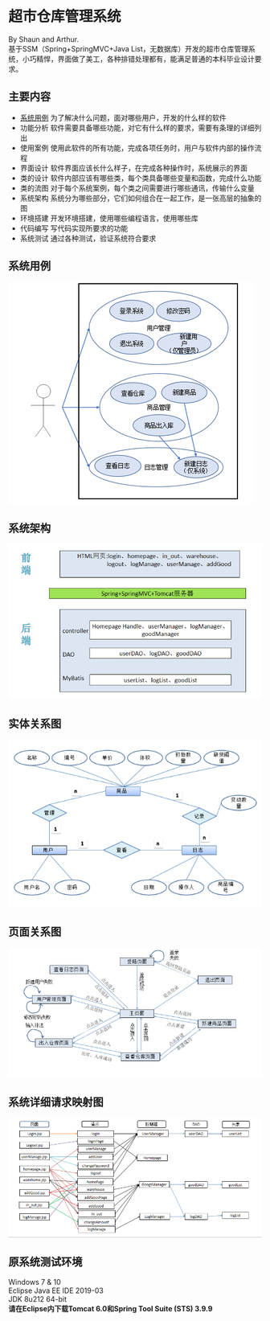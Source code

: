 # 超市仓库管理系统
By Shaun and Arthur.  
基于SSM（Spring+SpringMVC+Java List，无数据库）开发的超市仓库管理系统，小巧精悍，界面做了美工，各种排错处理都有，能满足普通的本科毕业设计要求。 
## 主要内容
 - [系统用例]()	为了解决什么问题，面对哪些用户，开发的什么样的软件
 - 功能分析	软件需要具备哪些功能，对它有什么样的要求，需要有条理的详细列出
 - 使用案例	使用此软件的所有功能，完成各项任务时，用户与软件内部的操作流程
 - 界面设计	软件界面应该长什么样子，在完成各种操作时，系统展示的界面
 - 类的设计	软件内部应该有哪些类，每个类具备哪些变量和函数，完成什么功能
 - 类的流图	对于每个系统案例，每个类之间需要进行哪些通讯，传输什么变量
 - 系统架构	系统分为哪些部分，它们如何组合在一起工作，是一张高层的抽象的图
 - 环境搭建	开发环境搭建，使用哪些编程语言，使用哪些库
 - 代码编写	写代码实现所要求的功能
 - 系统测试	通过各种测试，验证系统符合要求
## 系统用例
![usecase](./image/ware-usecase.png)
## 系统架构
![arch](./image/ware-arch.png)
## 实体关系图
![er](image/ware-er.png)
## 页面关系图
![pages](./image/ware-pages.png)
## 系统详细请求映射图
![requests](image/ware-requests.png)
## 原系统测试环境
Windows 7 & 10  
Eclipse Java EE IDE 2019-03  
JDK 8u212 64-bit  
**请在Eclipse内下载Tomcat 6.0和Spring Tool Suite (STS) 3.9.9**  
